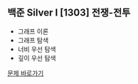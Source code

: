 ##  백준 Silver I [1303] 전쟁-전투

* 그래프 이론
* 그래프 탐색
* 너비 우선 탐색
* 깊이 우선 탐색

[문제 바로가기](https://www.acmicpc.net/problem/1303)